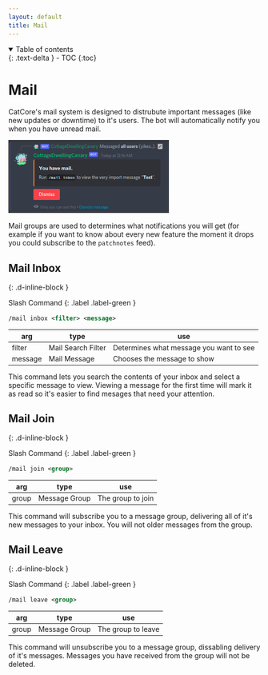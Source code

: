 ```yaml
---
layout: default
title: Mail
---
```


<details open markdown="block">
  <summary>
    Table of contents
  </summary>
  {: .text-delta }
- TOC
{:toc}
</details>

# Mail

CatCore's mail system is designed to distrubute important messages (like new updates or downtime) to it's users. The bot will automatically notify you when you have unread mail.

![unread message notification](images/mail_unread.png)

Mail groups are used to determines what notifications you will get (for example if you want to know about every new feature the moment it drops you could subscribe to the `patchnotes` feed).

## Mail Inbox

{: .d-inline-block }

Slash Command
{: .label .label-green }

```xml
/mail inbox <filter> <message> 
```

| arg     | type               | use                                     |
|---------|--------------------|-----------------------------------------|
| filter  | Mail Search Filter | Determines what message you want to see |
| message | Mail Message       | Chooses the message to show             |

This command lets you search the contents of your inbox and select a specific message to view. Viewing a message for the first time will mark it as read so it's easier to find mesages that need your attention. 

## Mail Join

{: .d-inline-block }

Slash Command
{: .label .label-green }

```xml
/mail join <group>
```

| arg   | type          | use               |
|-------|---------------|-------------------|
| group | Message Group | The group to join |

This command will subscribe you to a message group, delivering all of it's new messages to your inbox. You will not older messages from the group.

## Mail Leave

{: .d-inline-block }

Slash Command
{: .label .label-green }

```xml
/mail leave <group>
```

| arg   | type          | use                |
|-------|---------------|--------------------|
| group | Message Group | The group to leave |

This command will unsubscribe you to a message group, dissabling delivery of it's messages. Messages you have received from the group will not be deleted.
